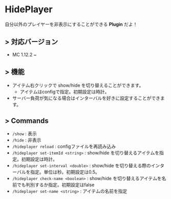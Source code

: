 # HidePlayer
自分以外のプレイヤーを非表示にすることができる **Plugin** だよ！

## > 対応バージョン
- MC 1.12.2 ~

## > 機能
- アイテム右クリックで show/hide を切り替えることができます。
  - アイテムはconfigで指定。初期設定は時計。
- サーバー負荷が気になる場合はインターバルを好きに設定することができます。

## > Commands
- `/show` : 表示
- `/hide` : 非表示
- `/hideplayer reload` : configファイルを再読み込み
- `/hideplayer set-itemId <string>` : show/hide を切り替えるアイテムを指定。初期設定は時計。
- `/hideplayer set-interval <double>` : show/hide を切り替える際のインターバルを指定。単位は秒。初期設定は0.5。
- `/hideplayer check-name <boolean>` : show/hide を切り替えるアイテムを名前でも判別するか指定。初期設定はfalse
- `/hideplayer set-name <string>` : アイテムの名前を指定
